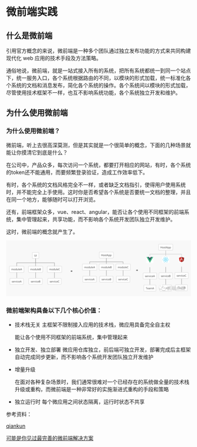 # 微前端实践

## 什么是微前端

引用官方概念的来说，微前端是一种多个团队通过独立发布功能的方式来共同构建现代化 web 应用的技术手段及方法策略。

通俗地说，微前端，就是一站式接入所有的系统，把所有系统都统一到同一个站点下，统一服务入口，各个系统根据路由的不同，以模块的形式加载，统一标准化各个系统的文档和消息发布，简化各个系统的操作。各个系统间以模块的形式加载，尽管使用技术框架不一样，也互不影响系统功能，各个系统独立开发和维护。

## 为什么使用微前端

### 为什么使用微前端？

微前端，听上去很高深莫测，但是其实就是一个很简单的概念，下面的几种场景就能让你摸清它到底是什么？

在公司中，产品众多，每次访问一个系统，都要打开相应的网站，有时，各个系统的token还不能通用，而要频繁登录验证，造成工作效率低下。

有时，各个系统的文档风格完全不一样，或者缺乏文档指引，使得用户使用系统时，并不能完全上手使用。这时你是否希望各个系统是否要统一文档的整理，并且在同一个地方，能够随时可以打开浏览。

还有，前端框架众多，vue、react、angular，能否让各个使用不同框架的前端系统，集中管理起来，共享功能，而不影响各个系统开发团队独立开发维护。

这时，微前端的概念就产生了。

![图片](https://github.com/zwy942652315/micorFrontend/blob/main/1.png)

### 微前端架构具备以下几个核心价值：

- 技术栈无关
  主框架不限制接入应用的技术栈，微应用具备完全自主权

  能让各个使用不同框架的前端系统，集中管理起来

- 独立开发、独立部署
  微应用仓库独立，前后端可独立开发，部署完成后主框架自动完成同步更新，而不影响各个系统开发团队独立开发维护

- 增量升级

  在面对各种复杂场景时，我们通常很难对一个已经存在的系统做全量的技术栈升级或重构，而微前端是一种非常好的实施渐进式重构的手段和策略

- 独立运行时
  每个微应用之间状态隔离，运行时状态不共享



参考资料：

[qiankun](https://qiankun.umijs.org/zh/guide )

[可能是你见过最完善的微前端解决方案](https://zhuanlan.zhihu.com/p/78362028)